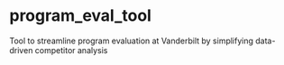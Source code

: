 # program_eval_tool
Tool to streamline program evaluation at Vanderbilt by simplifying data-driven competitor analysis
